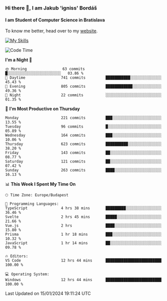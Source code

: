 ### Hi there 👋, I am Jakub 'igniss' Bordáš

#### I am Student of Computer Science in Bratislava
To know me better, head over to my [website](https://bordas.sk).

[![My Skills](https://skillicons.dev/icons?i=js,html,css,figma,svelte,java,kotlin,python,postgresql,typescript,nest,nodejs)](https://bordas.sk)


<!--START_SECTION:waka-->
![Code Time](http://img.shields.io/badge/Code%20Time-1%2C354%20hrs%2022%20mins-blue)

**I'm a Night 🦉** 

```text
🌞 Morning                63 commits          █░░░░░░░░░░░░░░░░░░░░░░░░   03.86 % 
🌆 Daytime                741 commits         ███████████░░░░░░░░░░░░░░   45.43 % 
🌃 Evening                805 commits         ████████████░░░░░░░░░░░░░   49.36 % 
🌙 Night                  22 commits          ░░░░░░░░░░░░░░░░░░░░░░░░░   01.35 % 
```
📅 **I'm Most Productive on Thursday** 

```text
Monday                   221 commits         ███░░░░░░░░░░░░░░░░░░░░░░   13.55 % 
Tuesday                  96 commits          █░░░░░░░░░░░░░░░░░░░░░░░░   05.89 % 
Wednesday                164 commits         ███░░░░░░░░░░░░░░░░░░░░░░   10.06 % 
Thursday                 623 commits         ██████████░░░░░░░░░░░░░░░   38.20 % 
Friday                   143 commits         ██░░░░░░░░░░░░░░░░░░░░░░░   08.77 % 
Saturday                 121 commits         ██░░░░░░░░░░░░░░░░░░░░░░░   07.42 % 
Sunday                   263 commits         ████░░░░░░░░░░░░░░░░░░░░░   16.13 % 
```


📊 **This Week I Spent My Time On** 

```text
🕑︎ Time Zone: Europe/Budapest

💬 Programming Languages: 
TypeScript               4 hrs 38 mins       █████████░░░░░░░░░░░░░░░░   36.46 % 
Svelte                   2 hrs 45 mins       █████░░░░░░░░░░░░░░░░░░░░   21.66 % 
Vue.js                   2 hrs               ████░░░░░░░░░░░░░░░░░░░░░   15.80 % 
Prisma                   1 hr 18 mins        ███░░░░░░░░░░░░░░░░░░░░░░   10.32 % 
JavaScript               1 hr 14 mins        ██░░░░░░░░░░░░░░░░░░░░░░░   09.78 % 

🔥 Editors: 
VS Code                  12 hrs 44 mins      █████████████████████████   100.00 % 

💻 Operating System: 
Windows                  12 hrs 44 mins      █████████████████████████   100.00 % 
```


 Last Updated on 15/01/2024 19:11:24 UTC
<!--END_SECTION:waka-->
